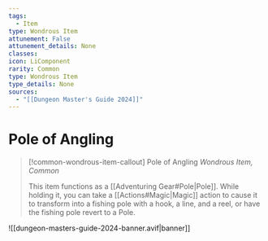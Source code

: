 ```yaml
---
tags:
  - Item
type: Wondrous Item
attunement: False
attunement_details: None
classes:
icon: LiComponent
rarity: Common
type: Wondrous Item
type_details: None
sources: 
  - "[[Dungeon Master's Guide 2024]]"
---
```

# Pole of Angling
>[!common-wondrous-item-callout] Pole of Angling
>_Wondrous Item, Common_
>
>This item functions as a [[Adventuring Gear#Pole\|Pole]]. While holding it, you can take a [[Actions#Magic\|Magic]] action to cause it to transform into a fishing pole with a hook, a line, and a reel, or have the fishing pole revert to a Pole.
>


![[dungeon-masters-guide-2024-banner.avif|banner]]